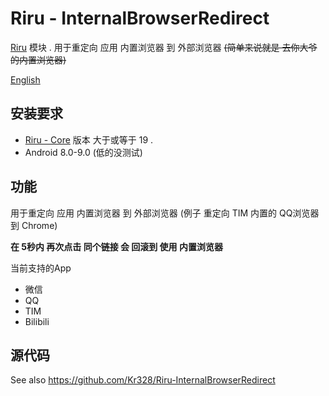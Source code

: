  

# Riru - InternalBrowserRedirect

[Riru](https://github.com/RikkaApps/Riru) 模块 . 用于重定向 应用 内置浏览器 到 外部浏览器 ~~(简单来说就是 去你大爷的内置浏览器)~~

[English](https://github.com/Kr328/Riru-InternalBrowserRedirect-Magisk/README.md)



## 安装要求

* [Riru - Core](https://github.com/RikkaApps/Riru) 版本 大于或等于 19 .
* Android 8.0-9.0 (低的没测试)



## 功能

用于重定向 应用 内置浏览器 到 外部浏览器 (例子 重定向 TIM 内置的 QQ浏览器 到 Chrome)

**在 5秒内 再次点击 同个链接 会 回滚到 使用 内置浏览器**

当前支持的App

- 微信
- QQ
- TIM
- Bilibili



## 源代码

See also https://github.com/Kr328/Riru-InternalBrowserRedirect